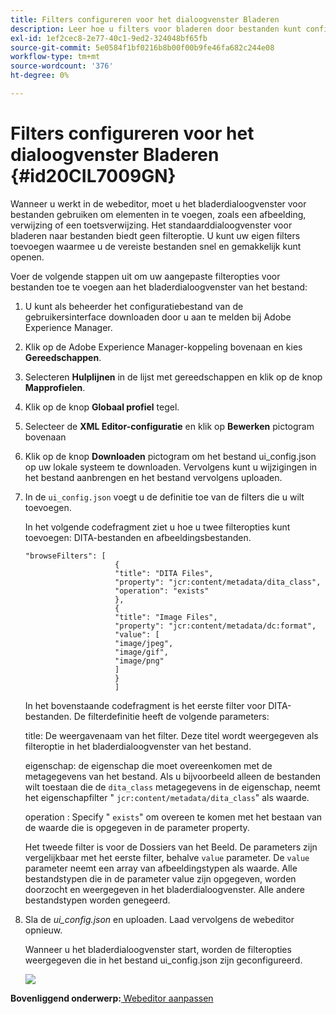 ```yaml
---
title: Filters configureren voor het dialoogvenster Bladeren
description: Leer hoe u filters voor bladeren door bestanden kunt configureren
exl-id: 1ef2cec8-2e77-40c1-9ed2-324048bf65fb
source-git-commit: 5e0584f1bf0216b8b00f00b9fe46fa682c244e08
workflow-type: tm+mt
source-wordcount: '376'
ht-degree: 0%

---
```


# Filters configureren voor het dialoogvenster Bladeren {#id20CIL7009GN}

Wanneer u werkt in de webeditor, moet u het bladerdialoogvenster voor bestanden gebruiken om elementen in te voegen, zoals een afbeelding, verwijzing of een toetsverwijzing. Het standaarddialoogvenster voor bladeren naar bestanden biedt geen filteroptie. U kunt uw eigen filters toevoegen waarmee u de vereiste bestanden snel en gemakkelijk kunt openen.

Voer de volgende stappen uit om uw aangepaste filteropties voor bestanden toe te voegen aan het bladerdialoogvenster van het bestand:

1. U kunt als beheerder het configuratiebestand van de gebruikersinterface downloaden door u aan te melden bij Adobe Experience Manager.

1. Klik op de Adobe Experience Manager-koppeling bovenaan en kies **Gereedschappen**.
1. Selecteren **Hulplijnen** in de lijst met gereedschappen en klik op de knop **Mapprofielen**.
1. Klik op de knop **Globaal profiel** tegel.
1. Selecteer de **XML Editor-configuratie** en klik op **Bewerken** pictogram bovenaan
1. Klik op de knop **Downloaden** pictogram om het bestand ui\_config.json op uw lokale systeem te downloaden. Vervolgens kunt u wijzigingen in het bestand aanbrengen en het bestand vervolgens uploaden.
1. In de `ui_config.json` voegt u de definitie toe van de filters die u wilt toevoegen.

   In het volgende codefragment ziet u hoe u twee filteropties kunt toevoegen: DITA-bestanden en afbeeldingsbestanden.

   ```
   "browseFilters": [
                       {
                       "title": "DITA Files",
                       "property": "jcr:content/metadata/dita_class",
                       "operation": "exists"
                       },
                       {
                       "title": "Image Files",
                       "property": "jcr:content/metadata/dc:format",
                       "value": [
                       "image/jpeg",
                       "image/gif",
                       "image/png"
                       ]
                       }
                       ]
   ```

   In het bovenstaande codefragment is het eerste filter voor DITA-bestanden. De filterdefinitie heeft de volgende parameters:

   title: De weergavenaam van het filter. Deze titel wordt weergegeven als filteroptie in het bladerdialoogvenster van het bestand.

   eigenschap: de eigenschap die moet overeenkomen met de metagegevens van het bestand. Als u bijvoorbeeld alleen de bestanden wilt toestaan die de `dita_class` metagegevens in de eigenschap, neemt het eigenschapfilter &quot; `jcr:content/metadata/dita_class`&quot; als waarde.

   operation : Specify &quot; `exists`&quot; om overeen te komen met het bestaan van de waarde die is opgegeven in de parameter property.

   Het tweede filter is voor de Dossiers van het Beeld. De parameters zijn vergelijkbaar met het eerste filter, behalve `value` parameter. De `value` parameter neemt een array van afbeeldingstypen als waarde. Alle bestandstypen die in de parameter value zijn opgegeven, worden doorzocht en weergegeven in het bladerdialoogvenster. Alle andere bestandstypen worden genegeerd.

1. Sla de *ui\_config.json* en uploaden. Laad vervolgens de webeditor opnieuw.

   Wanneer u het bladerdialoogvenster start, worden de filteropties weergegeven die in het bestand ui\_config.json zijn geconfigureerd.

   ![](assets/file-browse-custom-filters.png)


**Bovenliggend onderwerp:**[ Webeditor aanpassen](conf-web-editor.md)
